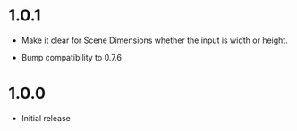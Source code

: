 # 1.0.1

* Make it clear for Scene Dimensions whether the input is width or height.

* Bump compatibility to 0.7.6

# 1.0.0

* Initial release